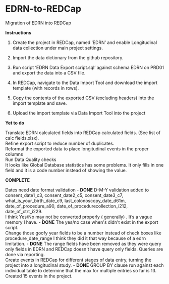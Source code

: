 # EDRN-to-REDCap
Migration of EDRN into REDCap

****Instructions****

1.	Create the project in REDCap, named ‘EDRN’ and enable Longitudinal data collection under main project settings.

2.	Import the data dictionary from the github repository.

3.	Run script ‘EDRN Data Export script.sql’ against schema EDRN on PRD01 and export the data into a CSV file.

4.	In REDCap, navigate to the Data Import Tool and download the import template (with records in rows).

5.	Copy the contents of the exported CSV (excluding headers) into the import template and save.

6.	Upload the import template via Data Import Tool into the project


****Yet to do****

Translate EDRN calculated fields into REDCap calculated fields. (See list of calc fields.xlsx).<br>
Refine export script to reduce number of duplicates.<br>
Reformat the exported data to place longitudinal events in the proper columns<br>
Run Data Quality checks<br>
It looks like Global Database statistics has some problems. It only fills in one field and it is a code number instead of showing the value. <br>

****COMPLETE****

Dates need date format validation - **DONE** D-M-Y validation added to consent_date1_c3, consent_date2_c5, consent_date3_c7, what_is_your_birth_date_c9, last_colonoscopy_date_d61m, date_of_procedure_a90, date_of_procedurecollection_i212, date_of_ctrt_i229.<br>
I think Yes/No may not be converted properly ( generally) . It’s a vague memory I have. - **DONE** The yes/no case when's didn't exist in the export script.<br>
Change those goofy year fields to be a number instead of check boxes like procedure_date_range I think they did it that way because of a edrn limitation. - **DONE** The range fields have been removed as they were query only fields in EDRN and REDCap doesn't have query only fields. Queries are done via reporting.<br>
Create events in REDCap for different stages of data entry, turning the project into a longitudinal study. - **DONE** GROUP BY clause run against each individual table to determine that the max for multiple entries so far is 13. Created 15 events in the project.<br>
